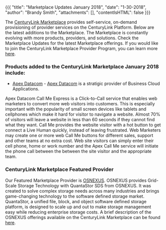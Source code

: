 {{{
"title": "Marketplace Updates January 2018",
"date": "1-30-2018",
"author": "Brandy Smith",
"attachments": [],
"contentIsHTML": false
}}}

The [CenturyLink Marketplace](https://www.ctl.io/marketplace-home/) provides self-service, on-demand provisioning of provider services on the CenturyLink Platform. Below are the latest additions to the Marketplace.
The Marketplace is constantly evolving with more products, providers, and solutions. Check the Marketplace Updates for the latest Marketplace offerings. If you would like to join the CenturyLink Marketplace Provider Program, you can learn more [here](https://www.ctl.io/marketplace-program/).

### Products added to the CenturyLink Marketplace January 2018 include:

* [Apex Datacom](https://www.ctl.io/marketplace/partner/APEX/) - [Apex Datacom](http://www.apexdatacom.com/) is a stratigic provider of Business Cloud Applications.

Apex Datacom Call Me Express is a Click-to-Call service that enables web marketers to convert more web visitors into customers. This is especially important with the popularity of small screen devices like tablets and cellphones which make it hard for visitor to navigate a website. Almost 70% of visitors will leave a website in less than 60 seconds if they cannot find what they want. Call Me provides the website visitor with a hot button to get connect a Live Human quickly, instead of leaving frustrated. Web Marketers may create one or more web Call Me buttons for different sales, support and other teams at no extra cost. Web site visitors can simply enter their cell phone, home or work number and the Apex Call Me service will initiate the phone call between the between the site visitor and the appropriate team.

### CenturyLink Marketplace Featured Provider

Our Featured Marketplace Provider is [OSNEXUS](https://www.osnexus.com/). OSNEXUS provides Grid-Scale Storage Technology with QuantaStor SDS from OSNEXUS. It was created to solve complex storage needs across many industries and brings game-changing technology to the software defined storage market. QuantaStor, a unified file, block, and object software defined storage platform, is designed to scale up and out to make storage management easy while reducing enterprise storage costs. A brief description of the OSNEXUS offerings available on the CenturyLink Marketplace can be found [here](https://www.ctl.io/marketplace/partner/ZV5T/).
